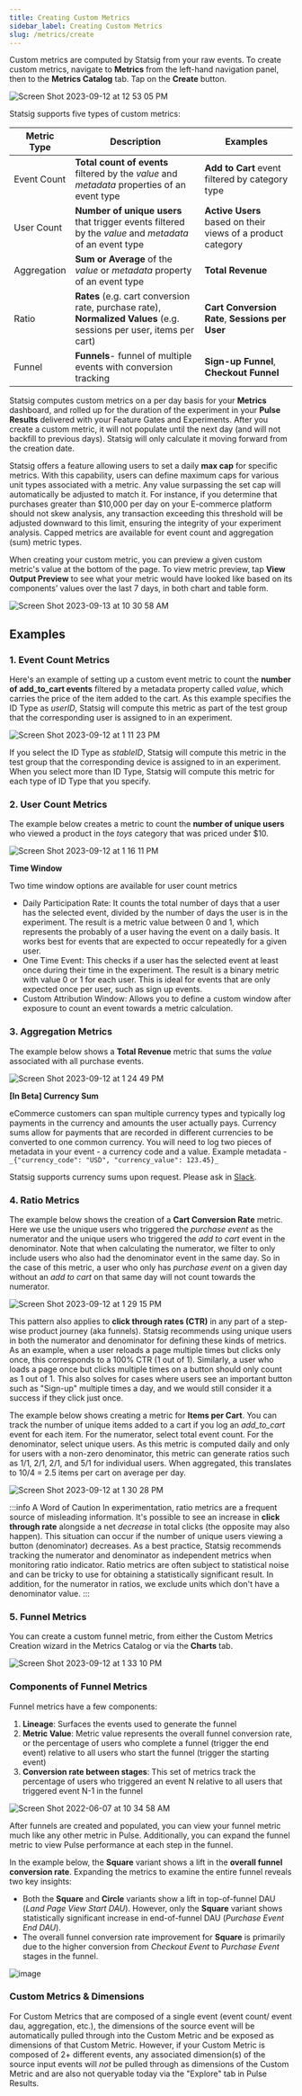 ```yaml
---
title: Creating Custom Metrics
sidebar_label: Creating Custom Metrics
slug: /metrics/create
---
```


Custom metrics are computed by Statsig from your raw events. To create custom metrics, navigate to **Metrics** from the left-hand navigation panel, then to the **Metrics Catalog** tab. Tap on the **Create** button.

![Screen Shot 2023-09-12 at 12 53 05 PM](https://github.com/statsig-io/docs/assets/101903926/4148f4b8-f9e4-4a37-98df-35663650d76f)

Statsig supports five types of custom metrics:

| Metric Type | Description                                                                                                          | Examples                                                    |
| ----------- | -------------------------------------------------------------------------------------------------------------------- | ----------------------------------------------------------- |
| Event Count | **Total count of events** filtered by the _value_ and _metadata_ properties of an event type                         | **Add to Cart** event filtered by category type             |
| User Count  | **Number of unique users** that trigger events filtered by the _value_ and _metadata_ of an event type               | **Active Users** based on their views of a product category |
| Aggregation | **Sum or Average** of the _value_ or _metadata_ property of an event type                                            | **Total Revenue**                                           |
| Ratio       | **Rates** (e.g. cart conversion rate, purchase rate), **Normalized Values** (e.g. sessions per user, items per cart) | **Cart Conversion Rate**, **Sessions per User**             |
| Funnel      | **Funnels**- funnel of multiple events with conversion tracking                                                      | **Sign-up Funnel**, **Checkout Funnel**                     |

Statsig computes custom metrics on a per day basis for your **Metrics** dashboard, and rolled up for the duration of the experiment in your **Pulse Results** delivered with your Feature Gates and Experiments. After you create a custom metric, it will not populate until the next day (and will not backfill to previous days). Statsig will only calculate it moving forward from the creation date.

Statsig offers a feature allowing users to set a daily **max cap** for specific metrics. With this capability, users can define maximum caps for various unit types associated with a metric. Any value surpassing the set cap will automatically be adjusted to match it. For instance, if you determine that purchases greater than $10,000 per day on your E-commerce platform should not skew analysis, any transaction exceeding this threshold will be adjusted downward to this limit, ensuring the integrity of your experiment analysis. Capped metrics are available for event count and aggregation (sum) metric types.

When creating your custom metric, you can preview a given custom metric's value at the bottom of the page. To view metric preview, tap **View Output Preview** to see what your metric would have looked like based on its components’ values over the last 7 days, in both chart and table form.

![Screen Shot 2023-09-13 at 10 30 58 AM](https://github.com/statsig-io/docs/assets/101903926/0869e1bf-8fea-407e-8a5f-8b97860b3867)

## Examples

### 1. Event Count Metrics

Here's an example of setting up a custom event metric to count the **number of add_to_cart events** filtered by a metadata property called _value_, which carries the price of the item added to the cart. As this example specifies the ID Type as _userID_, Statsig will compute this metric as part of the test group that the corresponding user is assigned to in an experiment.

![Screen Shot 2023-09-12 at 1 11 23 PM](https://github.com/statsig-io/docs/assets/101903926/95489e9b-36f2-4704-9970-da675a8a3d2e)

If you select the ID Type as _stableID_, Statsig will compute this metric in the test group that the corresponding device is assigned to in an experiment. When you select more than ID Type, Statsig will compute this metric for each type of ID Type that you specify.

### 2. User Count Metrics

The example below creates a metric to count the **number of unique users** who viewed a product in the _toys_ category that was priced under $10.

![Screen Shot 2023-09-12 at 1 16 11 PM](https://github.com/statsig-io/docs/assets/101903926/ae270d11-d3de-4f34-85e5-a67ad9c7cd9e)

**Time Window**

Two time window options are available for user count metrics

- Daily Participation Rate: It counts the total number of days that a user has the selected event, divided by the number of days the user is in the experiment. The result is a metric value between 0 and 1, which represents the probably of a user having the event on a daily basis. It works best for events that are expected to occur repeatedly for a given user.
- One Time Event: This checks if a user has the selected event at least once during their time in the experiment. The result is a binary metric with value 0 or 1 for each user. This is ideal for events that are only expected once per user, such as sign up events.
- Custom Attribution Window: Allows you to define a custom window after exposure to count an event towards a metric calculation.

### 3. Aggregation Metrics

The example below shows a **Total Revenue** metric that sums the _value_ associated with all purchase events.

![Screen Shot 2023-09-12 at 1 24 49 PM](https://github.com/statsig-io/docs/assets/101903926/f0d4d21b-08ae-405d-a156-4d29f96ab298)

**[In Beta] Currency Sum**

eCommerce customers can span multiple currency types and typically log payments in the currency and amounts the user actually pays. Currency sums allow for payments that are recorded in different currencies to be converted to one common currency. You will need to log two pieces of metadata in your event - a currency code and a value. Example metadata - `_{"currency_code": "USD", "currency_value": 123.45}_`

Statsig supports currency sums upon request. Please ask in [Slack](https://statsig.com/slack). 

### 4. Ratio Metrics

The example below shows the creation of a **Cart Conversion Rate** metric. Here we use the unique users who triggered the _purchase event_ as the numerator and the unique users who triggered the _add to cart_ event in the denominator. Note that when calculating the numerator, we filter to only include users who also had the denominator event in the same day. So in the case of this metric, a user who only has _purchase event_ on a given day without an _add to cart_ on that same day will not count towards the numerator.

![Screen Shot 2023-09-12 at 1 29 15 PM](https://github.com/statsig-io/docs/assets/101903926/9f8a671e-ac1f-4e2f-92cb-d154e0daecac)

This pattern also applies to **click through rates (CTR)** in any part of a step-wise product journey (aka funnels). Statsig recommends using unique users in both the numerator and denominator for defining these kinds of metrics. As an example, when a user reloads a page multiple times but clicks only once, this corresponds to a 100% CTR (1 out of 1). Similarly, a user who loads a page once but clicks multiple times on a button should only count as 1 out of 1. This also solves for cases where users see an important button such as "Sign-up" multiple times a day, and we would still consider it a success if they click just once.

The example below shows creating a metric for **Items per Cart**. You can track the number of unique items added to a cart if you log an _add_to_cart_ event for each item. For the numerator, select total event count. For the denominator, select unique users. As this metric is computed daily and only for users with a non-zero denominator, this metric can generate ratios such as 1/1, 2/1, 2/1, and 5/1 for individual users. When aggregated, this translates to 10/4 = 2.5 items per cart on average per day.

![Screen Shot 2023-09-12 at 1 30 28 PM](https://github.com/statsig-io/docs/assets/101903926/cf6e6777-a154-4eeb-9a2d-81893810a31d)

:::info A Word of Caution
In experimentation, ratio metrics are a frequent source of misleading information. It's possible to see an increase in **click through rate** alongside a net _decrease_ in total clicks (the opposite may also happen). This situation can occur if the number of unique users viewing a button (denominator) decreases. As a best practice, Statsig recommends tracking the numerator and denominator as independent metrics when monitoring ratio indicator. Ratio metrics are often subject to statistical noise and can be tricky to use for obtaining a statistically significant result. In addition, for the numerator in ratios, we exclude units which don't have a denominator value.
:::

### 5. Funnel Metrics

You can create a custom funnel metric, from either the Custom Metrics Creation wizard in the Metrics Catalog or via the **Charts** tab.

![Screen Shot 2023-09-12 at 1 33 10 PM](https://github.com/statsig-io/docs/assets/101903926/86914826-b8ce-4b4b-9514-39f31d05687a)

### Components of Funnel Metrics

Funnel metrics have a few components:

1. **Lineage**: Surfaces the events used to generate the funnel
2. **Metric Value**: Metric value represents the overall funnel conversion rate, or the percentage of users who complete a funnel (trigger the end event) relative to all users who start the funnel (trigger the starting event)
3. **Conversion rate between stages**: This set of metrics track the percentage of users who triggered an event N relative to all users that triggered event N-1 in the funnel

![Screen Shot 2022-06-07 at 10 34 58 AM](https://user-images.githubusercontent.com/101903926/172446711-5511e394-b353-4d38-97f1-1b681b67042b.png)

After funnels are created and populated, you can view your funnel metric much like any other metric in Pulse. Additionally, you can expand the funnel metric to view Pulse performance at each step in the funnel.

In the example below, the **Square** variant shows a lift in the **overall funnel conversion rate**. Expanding the metrics to examine the entire funnel reveals two key insights:

- Both the **Square** and **Circle** variants show a lift in top-of-funnel DAU (_Land Page View Start DAU_). However, only the **Square** variant shows statistically significant increase in end-of-funnel DAU (_Purchase Event End DAU_).
- The overall funnel conversion rate improvement for **Square** is primarily due to the higher conversion from _Checkout Event_ to _Purchase Event_ stages in the funnel.

![image](https://user-images.githubusercontent.com/90343952/148440643-8e8a24bd-934d-4100-a15a-abcbcc4bb11c.png)

### Custom Metrics & Dimensions

For Custom Metrics that are composed of a single event (event count/ event dau, aggregation, etc.), the dimensions of the source event will be automatically pulled through into the Custom Metric and be exposed as dimensions of that Custom Metric. However, if your Custom Metric is composed of 2+ different events, any associated dimension(s) of the source input events will _not_ be pulled through as dimensions of the Custom Metric and are also not queryable today via the "Explore" tab in Pulse Results.
